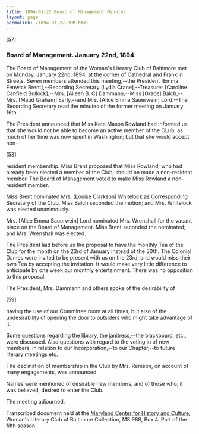 ```yaml
---
title: 1894-01-22 Board of Management Minutes
layout: page
permalink: /1894-01-22-BOM.html
---
```

[57] 

### Board of Management. January 22nd, 1894. 

The Board of Management of the Woman's Literary Club of Baltimore met on Monday, January 22nd, 1894, at the corner of Cathedral and Franklin Streets. Seven members attended this meeting,--the President [Emma Fenwick Brent],--Recording Secretary [Lydia Crane],--Treasurer [Caroline Canfield Bullock],--Mrs. [Aileen B. C] Dammann,--Miss [Grace] Balch,--Mrs. [Maud Graham] Early,--and Mrs. [Alice Emma Sauerwein] Lord.--The Recording Secretary read the minutes of the former meeting on January 16th.

The President announced that Miss Kate Mason Rowland had informed us that she would not be able to become an active member of the CLub, as much of her time was now spent in Washington; but that she would accept non-

[58]

resident membership. Miss Brent proposed that Miss Rowland, who had already been elected a member of the Club, should be made a non-resident member. The Board of Management voted to make Miss Rowland a non-resident member.

Miss Brent nominated Mrs. [Louise Clarkson] Whitelock as Corresponding Secretary of the Club. Miss Balch seconded the motion; and Mrs. Whitelock was elected unanimously.

Mrs. [Alice Emma Sauerwein] Lord nominated Mrs. Wrenshall for the vacant place on the Board of Management. Miss Brent seconded the nominated; and Mrs. Wrenshall was elected.

The President laid before us the proposal to have the monthly Tea of the Club for the month on the 23rd of January instead of the 30th. The Colonial Dames were invited to be present with us on the 23rd; and would miss their own Tea by accepting the invitation. It would make very little difference to anticipate by one week our monthly entertainment. There was no opposition to this proposal.

The President, Mrs. Dammann and others spoke of the desirability of

[59]

having the use of our Committee room at all times; but also of the undesirability of opening the door to outsiders who might take advantage of it.

Some questions regarding the library, the janitress,--the blackboard, etc., were discussed. Also questions with regard to the voting in of new members, in relation to our Incorporation,--to our Chapter,--to future literary meetings etc.

The declination of membership in the Club by Mrs. Remson, on account of many engagements, was announced.

Names were mentioned of desirable new members, and of those who, it was believed, desired to enter the Club.

The meeting adjourned.

Transcribed document held at the [Maryland Center for History and Culture](http://mdhs.org/), Woman's Literary Club of Baltimore Collection, MS 988, Box 4. Part of the fifth season.